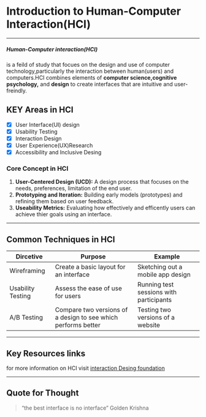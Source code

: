 # Introduction to Human-Computer Interaction(HCI)
***
##### Human-Computer interaction(HCI)
is a feild of study that focues on the design and use of computer technology,particularly the interaction between human(users) and computers.HCI combines elements of **computer science,cognitive psychology,** and **design** to create interfaces that are intuitive and user-freindly.

## KEY Areas in HCI
* [x] User Interface(UI) design
* [x] Usability Testing
* [x] Interaction Design
* [x] User Experience(UX)Research
* [x] Accessibility and Inclusive Desing

### Core Concept in HCI
1. **User-Centered Design (UCD):** A design process that focuses on the needs, preferences, limitation of the end user.
2. **Prototyping and Iteration:** Building early models (prototypes) and refining them based on user feedback.
3. **Useability Metrics:** Evaluating how effectively and efficently users can achieve thier goals using an interface.

***
## Common Techniques in HCI
Dircetive| Purpose| Example 
--- | --- | ---
Wireframing|Create a basic layout for an interface|Sketching out a mobile app design
Usability Testing | Assess the ease of use for users | Running test sessions with participants
A/B Testing |Compare two versions of a design to see which performs better | Testing two versions of a website 
***
## Key Resources links
for more information on HCI visit [interaction Desing foundation](https://www.interaction-design.org/)
***
## Quote for Thought
> “the best interface is no interface”
Golden Krishna


